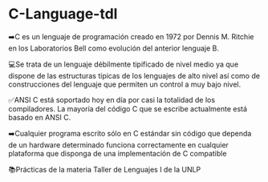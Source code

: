 # C-Language-tdl
➡️C es un lenguaje de programación creado en 1972 por Dennis M.
Ritchie en los Laboratorios Bell como evolución del anterior
lenguaje B.

💻Se trata de un lenguaje débilmente tipificado de nivel medio ya
que dispone de las estructuras típicas de los lenguajes de alto nivel
así como de construcciones del lenguaje que permiten un control
a muy bajo nivel. 

✅ANSI C está soportado hoy en día por casi la totalidad de los compiladores. La mayoría del código C que se escribe actualmente está basado en ANSI C.

➡️Cualquier programa escrito sólo en C estándar sin código que dependa de un
hardware determinado funciona correctamente en cualquier
plataforma que disponga de una implementación de C compatible

📚Prácticas de la materia Taller de Lenguajes I de la UNLP

